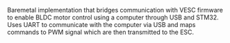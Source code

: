 Baremetal implementation that bridges communication with VESC firmware to enable BLDC motor control using a computer through USB and STM32. Uses UART to communicate with the computer via USB and maps commands to PWM signal which are then transmitted to the ESC.
